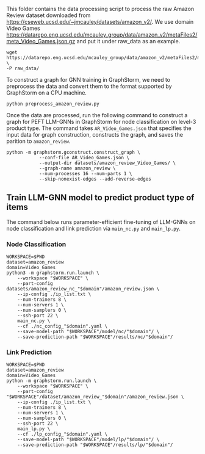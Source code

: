This folder contains the data processing script to process the raw Amazon Review dataset
downloaded from https://cseweb.ucsd.edu/~jmcauley/datasets/amazon_v2/. We use domain Video
Games https://datarepo.eng.ucsd.edu/mcauley_group/data/amazon_v2/metaFiles2/meta_Video_Games.json.gz 
and put it under raw_data as an example.
```
wget https://datarepo.eng.ucsd.edu/mcauley_group/data/amazon_v2/metaFiles2/meta_Video_Games.json.gz \
-P raw_data/
```

To construct a graph for GNN training in GraphStorm, we need to preprocess the data
and convert them to the format supported by GraphStorm on a CPU machine.
```
python preprocess_amazon_review.py
```

Once the data are processed, run the following command to construct a graph
for PEFT LLM-GNNs in GraphStorm for node classification on level-3 product type.
The command takes `AR_Video_Games.json` that specifies the input data for graph 
construction, constructs the graph, and saves the parition to `amazon_review`.

```
python -m graphstorm.gconstruct.construct_graph \
			--conf-file AR_Video_Games.json \
			--output-dir datasets/amazon_review_Video_Games/ \
			--graph-name amazon_review \
			--num-processes 16 --num-parts 1 \ 
			--skip-nonexist-edges --add-reverse-edges

```

## Train LLM-GNN model to predict product type of items
The command below runs parameter-efficient fine-tuning of LLM-GNNs on node 
classification and link prediction via `main_nc.py` and `main_lp.py`.


### Node Classification
```
WORKSPACE=$PWD
dataset=amazon_review
domain=Video_Games
python3 -m graphstorm.run.launch \
    --workspace "$WORKSPACE" \
    --part-config datasets/amazon_review_nc_"$domain"/amazon_review.json \
    --ip-config ./ip_list.txt \
    --num-trainers 8 \
    --num-servers 1 \
    --num-samplers 0 \
    --ssh-port 22 \
    main_nc.py \
    --cf ./nc_config_"$domain".yaml \
    --save-model-path "$WORKSPACE"/model/nc/"$domain"/ \
    --save-prediction-path "$WORKSPACE"/results/nc/"$domain"/
```

### Link Prediction
```
WORKSPACE=$PWD
dataset=amazon_review
domain=Video_Games
python -m graphstorm.run.launch \
    --workspace "$WORKSPACE" \
    --part-config "$WORKSPACE"/dataset/amazon_review_"$domain"/amazon_review.json \
    --ip-config ./ip_list.txt \
    --num-trainers 8 \
    --num-servers 1 \
    --num-samplers 0 \
    --ssh-port 22 \
    main_lp.py \
    --cf ./lp_config_"$domain".yaml \
    --save-model-path "$WORKSPACE"/model/lp/"$domain"/ \
    --save-prediction-path "$WORKSPACE"/results/lp/"$domain"/
```